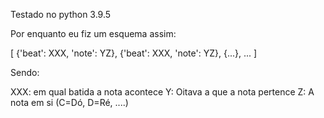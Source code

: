 Testado no python 3.9.5

Por enquanto eu fiz um esquema assim:

[
    {'beat': XXX, 'note': YZ},
    {'beat': XXX, 'note': YZ},
    {...},
    ...
]

Sendo:

XXX: em qual batida a nota acontece
Y: Oitava a que a nota pertence
Z: A nota em si (C=Dó, D=Ré, ....)
